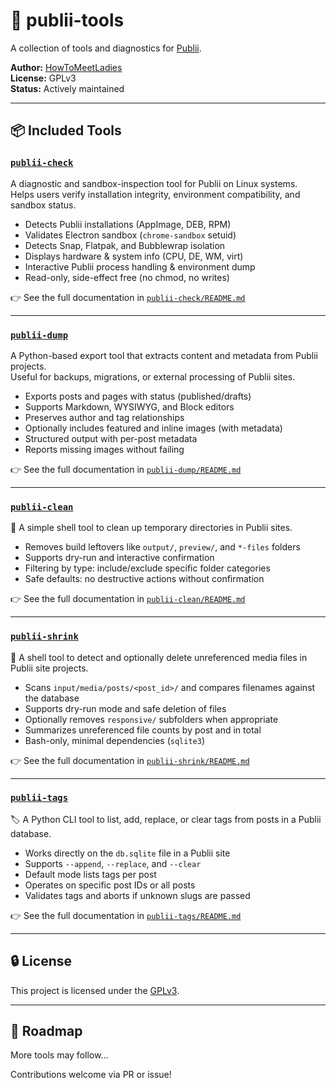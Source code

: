 # 🧰 publii-tools

A collection of tools and diagnostics for [Publii](https://getpublii.com/).

**Author:** [HowToMeetLadies](https://github.com/HowToMeetLadies)  
**License:** GPLv3  
**Status:** Actively maintained

---

## 📦 Included Tools

### [`publii-check`](./publii-check)

A diagnostic and sandbox-inspection tool for Publii on Linux systems.  
Helps users verify installation integrity, environment compatibility, and sandbox status.

* Detects Publii installations (AppImage, DEB, RPM)
* Validates Electron sandbox (`chrome-sandbox` setuid)
* Detects Snap, Flatpak, and Bubblewrap isolation
* Displays hardware & system info (CPU, DE, WM, virt)
* Interactive Publii process handling & environment dump
* Read-only, side-effect free (no chmod, no writes)

👉 See the full documentation in [`publii-check/README.md`](./publii-check/README.md)

---

### [`publii-dump`](./publii-dump)

A Python-based export tool that extracts content and metadata from Publii projects.  
Useful for backups, migrations, or external processing of Publii sites.

* Exports posts and pages with status (published/drafts)
* Supports Markdown, WYSIWYG, and Block editors
* Preserves author and tag relationships
* Optionally includes featured and inline images (with metadata)
* Structured output with per-post metadata
* Reports missing images without failing

👉 See the full documentation in [`publii-dump/README.md`](./publii-dump/README.md)

---

### [`publii-clean`](./publii-clean)

🧼 A simple shell tool to clean up temporary directories in Publii sites.

* Removes build leftovers like `output/`, `preview/`, and `*-files` folders
* Supports dry-run and interactive confirmation
* Filtering by type: include/exclude specific folder categories
* Safe defaults: no destructive actions without confirmation

👉 See the full documentation in [`publii-clean/README.md`](./publii-clean/README.md)

---

### [`publii-shrink`](./publii-shrink)

🧹 A shell tool to detect and optionally delete unreferenced media files in Publii site projects.

* Scans `input/media/posts/<post_id>/` and compares filenames against the database
* Supports dry-run mode and safe deletion of files
* Optionally removes `responsive/` subfolders when appropriate
* Summarizes unreferenced file counts by post and in total
* Bash-only, minimal dependencies (`sqlite3`)

👉 See the full documentation in [`publii-shrink/README.md`](./publii-shrink/README.md)

---

### [`publii-tags`](./publii-tags)

🏷️ A Python CLI tool to list, add, replace, or clear tags from posts in a Publii database.

* Works directly on the `db.sqlite` file in a Publii site
* Supports `--append`, `--replace`, and `--clear`
* Default mode lists tags per post
* Operates on specific post IDs or all posts
* Validates tags and aborts if unknown slugs are passed

👉 See the full documentation in [`publii-tags/README.md`](./publii-tags/README.md)

---

## 🔒 License

This project is licensed under the [GPLv3](https://www.gnu.org/licenses/gpl-3.0.html).

---

## 🚧 Roadmap

More tools may follow...

Contributions welcome via PR or issue!
